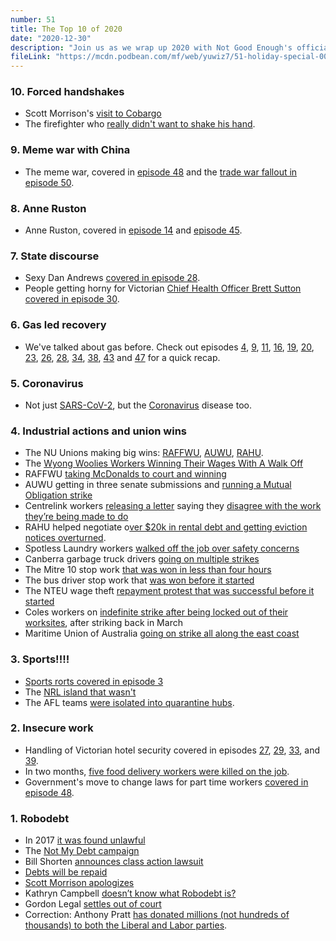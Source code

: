 ```yaml
---
number: 51
title: The Top 10 of 2020
date: "2020-12-30"
description: "Join us as we wrap up 2020 with Not Good Enough's official Top 10 ranking for the year."
fileLink: "https://mcdn.podbean.com/mf/web/yuwiz7/51-holiday-special-002.mp3"
---
```


### 10. Forced handshakes

- Scott Morrison's [visit to Cobargo](https://www.theguardian.com/australia-news/2020/jan/02/scott-morrison-abused-by-bushfire-victims-in-nsw-town-of-cobargo)
- The firefighter who [really didn't want to shake his hand](https://www.youtube.com/watch?v=kePvZkV-Zcs).

### 9. Meme war with China

- The meme war, covered in [episode 48](https://notgoodpod.com/048-digitally-manipulated-podcast/) and the [trade war fallout in episode 50](https://notgoodpod.com/050-i-stopped-these-coal-ships/).

### 8. Anne Ruston

- Anne Ruston, covered in [episode 14](https://notgoodpod.com/014-corollavirus/) and [episode 45](https://notgoodpod.com/045-ghoul-interrupted/).

### 7. State discourse

- Sexy Dan Andrews [covered in episode 28](https://notgoodpod.com/028-stupid-sexy-dandrews/).
- People getting horny for Victorian [Chief Health Officer Brett Sutton covered in episode 30](https://notgoodpod.com/030-insufficiently-legal/).

### 6. Gas led recovery

- We've talked about gas before. Check out episodes [4](https://notgoodpod.com/004-methane-clown-posse/), [9](https://notgoodpod.com/009-corona/), [11](https://notgoodpod.com/011-podcasts-are-an-essential-service/), [16](https://notgoodpod.com/016-respect-the-tropes/), [19](https://notgoodpod.com/019-the-podcast-of-australia/), [20](https://notgoodpod.com/020-taylor/), [23](https://notgoodpod.com/023-law-and-order-statue-victims-unit/), [26](https://notgoodpod.com/026-cop-tower/), [28](https://notgoodpod.com/028-stupid-sexy-dandrews/), [34](https://notgoodpod.com/034-yelling/), [38](https://notgoodpod.com/038-climate-technology/), [43](https://notgoodpod.com/043-commission-impossible/) and [47](https://notgoodpod.com/047-mr-skeleton/) for a quick recap. 

### 5. Coronavirus

- Not just [SARS-CoV-2](https://en.wikipedia.org/wiki/Severe_acute_respiratory_syndrome_coronavirus_2), but the [Coronavirus](https://en.wikipedia.org/wiki/Coronavirus_disease_2019) disease too.

### 4. Industrial actions and union wins

- The NU Unions making big wins: [RAFFWU](https://raffwu.org.au), [AUWU](https://unemployedworkersunion.com/), [RAHU](https://rahu.org.au/).
- The [Wyong Woolies Workers Winning Their Wages With A Walk Off](https://www.unitedworkers.org.au/500-woolworths-workers-walk-off-for-pay-equality-and-secure-work/)
- RAFFWU [taking McDonalds to court and winning](https://raffwu.org.au/workplaces/fast-food/mcdonalds/)
- AUWU getting in three senate submissions and [running a Mutual Obligation strike](https://auwu.substack.com/p/auwu-calls-mutual-obligations-strike)
- Centrelink workers [releasing a letter](https://www.cpsu.org.au/content/centrelink-staff-plead-action-jobseeker) saying they [disagree with the work they’re being made to do](https://www.cpsu.org.au/system/files/centrelink_open_letter_2.pdf)
- RAHU helped negotiate o[ver $20k in rental debt and getting eviction notices overturned](https://www.sbs.com.au/news/temporary-visa-holders-are-fighting-for-a-place-to-stay-as-evictions-loom-during-coronavirus-crisis).
- Spotless Laundry workers [walked off the job over safety concerns](https://www.jacobinmag.com/2020/09/melbourne-spotless-laundry-walkout-covid-coronavirus)
- Canberra garbage truck drivers [going on multiple strikes](https://www.canberratimes.com.au/story/7039595/garbage-truck-drivers-and-suez-strike-a-deal/)
- The Mitre 10 stop work [that was won in less than four hours](https://www.wsws.org/en/articles/2020/08/10/aust-a10.html)
- The bus driver stop work that [was won before it started](https://www.theguardian.com/australia-news/2020/aug/20/bus-strike-scheduled-for-sydney-cancelled-after-government-agrees-to-review-covid-mask-advice)
- The NTEU wage theft [repayment protest that was successful before it started](https://junkee.com/melbourne-university-tutors-stolen-wages/281991)
- Coles workers on [indefinite strike after being locked out of their worksites](https://www.abc.net.au/news/2020-11-19/coles-strike-at-smeaton-grange-distribution-centre/12901690), after striking back in March
- Maritime Union of Australia [going on strike all along the east coast](https://www.theguardian.com/australia-news/2020/oct/01/maritime-union-and-patrick-fail-to-reach-a-deal-but-workers-agree-not-to-strike)

### 3. Sports!!!!

- [Sports rorts covered in episode 3](https://notgoodpod.com/003-minister-for-rorts/)
- The [NRL island that wasn't](https://www.theguardian.com/sport/2020/apr/06/nrl-island-recipe-for-ruin-or-a-world-leading-game-changer)
- The AFL teams [were isolated into quarantine hubs](https://7news.com.au/sport/afl/afl-infuriated-by-latest-ridiculous-hub-requests-c-1219946).

### 2. Insecure work

- Handling of Victorian hotel security covered in episodes [27](https://notgoodpod.com/027-masks-off/), [29](https://notgoodpod.com/029-legitimate-taking-of-piss/), [33](https://notgoodpod.com/033-krathryn-crambrell/), and [39](https://notgoodpod.com/039-banana-republic/).
- In two months, [five food delivery workers were killed on the job](https://thenewdaily.com.au/news/national/2020/11/26/ubereats-delivery-deaths-australia/).
- Government's move to change laws for part time workers [covered in episode 48](https://notgoodpod.com/048-digitally-manipulated-podcast/).

### 1. Robodebt 

- In 2017 [it was found unlawful](https://www.theguardian.com/australia-news/2020/feb/12/coalition-warned-robodebt-scheme-was-unenforceable-three-years-before-it-acted)
- The [Not My Debt campaign](https://www.notmydebt.com.au/)
- Bill Shorten [announces class action lawsuit](https://www.abc.net.au/news/2019-09-17/centrelink-robodebt-class-action-lawsuit-announced/11520338)
- [Debts will be repaid](https://www.theguardian.com/australia-news/2020/may/29/robodebt-government-to-repay-470000-unlawful-centrelink-debts-worth-721m)
- [Scott Morrison apologizes](https://www.abc.net.au/news/2020-06-11/pm-apologises-for-hurt-and-harm-caused-robodebt-scheme/12345166)
- Kathryn Campbell [doesn’t know what Robodebt is?](https://www.canberratimes.com.au/story/6868054/public-service-pantomime-dss-secretarys-robodebt-denial-defies-belief/)
- Gordon Legal [settles out of court](https://www.theguardian.com/australia-news/2020/nov/16/robodebt-class-action-coalition-agrees-to-pay-12bn-to-settle-lawsuit)
- Correction: Anthony Pratt [has donated millions (not hundreds of thousands) to both the Liberal and Labor parties](https://www.michaelwest.com.au/investigation-how-political-donations-protect-a-cosy-loophole-for-australias-plutocrats/).
